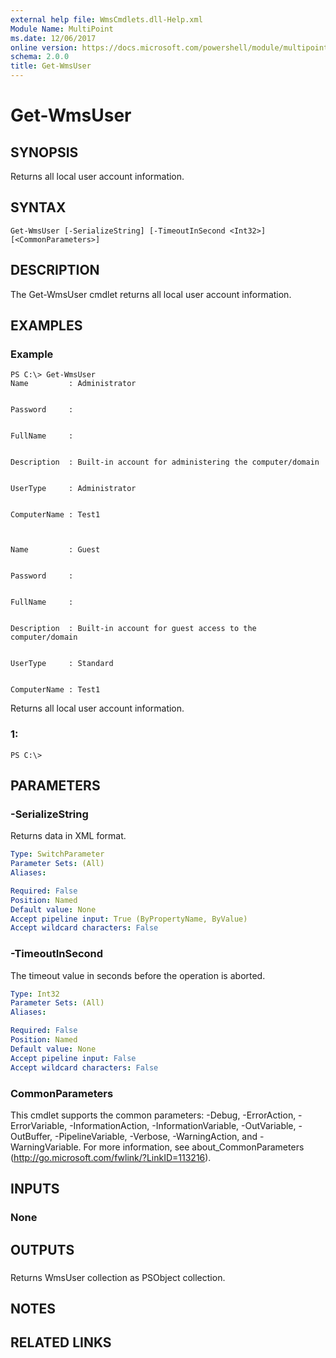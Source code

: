 ```yaml
---
external help file: WmsCmdlets.dll-Help.xml
Module Name: MultiPoint
ms.date: 12/06/2017
online version: https://docs.microsoft.com/powershell/module/multipoint/get-wmsuser?view=windowsserver2012r2-ps&wt.mc_id=ps-gethelp
schema: 2.0.0
title: Get-WmsUser
---
```


# Get-WmsUser

## SYNOPSIS
Returns all local user account information.

## SYNTAX

```
Get-WmsUser [-SerializeString] [-TimeoutInSecond <Int32>] [<CommonParameters>]
```

## DESCRIPTION
The Get-WmsUser cmdlet returns all local user account information.

## EXAMPLES

### Example
```
PS C:\> Get-WmsUser
Name         : Administrator


Password     : 


FullName     : 


Description  : Built-in account for administering the computer/domain


UserType     : Administrator


ComputerName : Test1



Name         : Guest


Password     : 


FullName     : 


Description  : Built-in account for guest access to the computer/domain


UserType     : Standard


ComputerName : Test1
```

Returns all local user account information.

### 1:
```
PS C:\>
```

## PARAMETERS

### -SerializeString
Returns data in XML format.

```yaml
Type: SwitchParameter
Parameter Sets: (All)
Aliases: 

Required: False
Position: Named
Default value: None
Accept pipeline input: True (ByPropertyName, ByValue)
Accept wildcard characters: False
```

### -TimeoutInSecond
The timeout value in seconds before the operation is aborted.

```yaml
Type: Int32
Parameter Sets: (All)
Aliases: 

Required: False
Position: Named
Default value: None
Accept pipeline input: False
Accept wildcard characters: False
```

### CommonParameters
This cmdlet supports the common parameters: -Debug, -ErrorAction, -ErrorVariable, -InformationAction, -InformationVariable, -OutVariable, -OutBuffer, -PipelineVariable, -Verbose, -WarningAction, and -WarningVariable. For more information, see about_CommonParameters (http://go.microsoft.com/fwlink/?LinkID=113216).

## INPUTS

### None

## OUTPUTS

###  
Returns WmsUser collection as PSObject collection.

## NOTES

## RELATED LINKS

